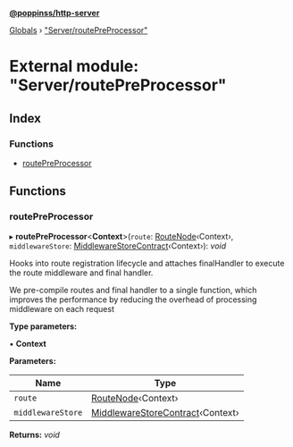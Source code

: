 **[@poppinss/http-server](../README.md)**

[Globals](../README.md) › ["Server/routePreProcessor"](_server_routepreprocessor_.md)

# External module: "Server/routePreProcessor"

## Index

### Functions

* [routePreProcessor](_server_routepreprocessor_.md#routepreprocessor)

## Functions

###  routePreProcessor

▸ **routePreProcessor**<**Context**>(`route`: [RouteNode](_contracts_.md#routenode)‹Context›, `middlewareStore`: [MiddlewareStoreContract](../interfaces/_contracts_.middlewarestorecontract.md)‹Context›): *void*

Hooks into route registration lifecycle and attaches finalHandler to
execute the route middleware and final handler.

We pre-compile routes and final handler to a single function, which improves
the performance by reducing the overhead of processing middleware on each
request

**Type parameters:**

▪ **Context**

**Parameters:**

Name | Type |
------ | ------ |
`route` | [RouteNode](_contracts_.md#routenode)‹Context› |
`middlewareStore` | [MiddlewareStoreContract](../interfaces/_contracts_.middlewarestorecontract.md)‹Context› |

**Returns:** *void*